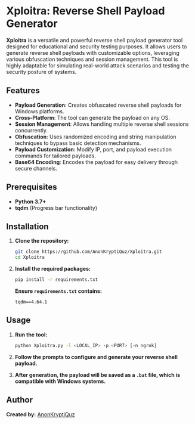 # Xploitra: Reverse Shell Payload Generator

**Xploitra** is a versatile and powerful reverse shell payload generator tool designed for educational and security testing purposes. It allows users to generate reverse shell payloads with customizable options, leveraging various obfuscation techniques and session management. This tool is highly adaptable for simulating real-world attack scenarios and testing the security posture of systems.

## **Features**

- **Payload Generation**: Creates obfuscated reverse shell payloads for Windows platforms.
- **Cross-Platform**: The tool can generate the payload on any OS.
- **Session Management**: Allows handling multiple reverse shell sessions concurrently.
- **Obfuscation**: Uses randomized encoding and string manipulation techniques to bypass basic detection mechanisms.
- **Payload Customization**: Modify IP, port, and payload execution commands for tailored payloads.
- **Base64 Encoding**: Encodes the payload for easy delivery through secure channels.

## **Prerequisites**

- **Python 3.7+**
- **tqdm** (Progress bar functionality)

## **Installation**

1. **Clone the repository:**

   ```bash
   git clone https://github.com/AnonKryptiQuz/Xploitra.git
   cd Xploitra
   ```

2. **Install the required packages:**

   ```bash
   pip install -r requirements.txt
   ```

   **Ensure `requirements.txt` contains:**

   ```text
   tqdm==4.64.1
   ```

## **Usage**

1. **Run the tool:**

   ```bash
   python Xploitra.py -l <LOCAL_IP> -p <PORT> [-n ngrok]
   ```

2. **Follow the prompts to configure and generate your reverse shell payload.**

3. **After generation, the payload will be saved as a `.bat` file, which is compatible with Windows systems.**

## **Author**

**Created by:** [AnonKryptiQuz](https://x.com/AnonKryptiQuz)
